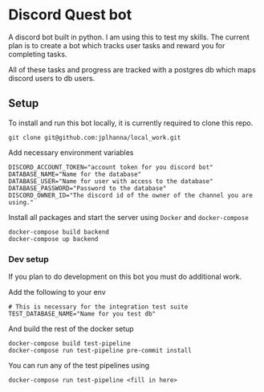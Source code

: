 # Discord Quest bot

A discord bot built in python. I am using this to test my skills.
The current plan is to create a bot which tracks user tasks and reward you for completing tasks.

All of these tasks and progress are tracked with a postgres db which maps discord users to db users.

## Setup

To install and run this bot locally, it is currently required to clone this repo.

```commandline
git clone git@github.com:jplhanna/local_work.git
```

Add necessary environment variables

```shell
DISCORD_ACCOUNT_TOKEN="account token for you discord bot"
DATABASE_NAME="Name for the database"
DATABASE_USER="Name for user with access to the database"
DATABASE_PASSWORD="Password to the database"
DISCORD_OWNER_ID="The discord id of the owner of the channel you are using."
```

Install all packages and start the server using `Docker` and `docker-compose`

```commandline
docker-compose build backend
docker-compose up backend
```

### Dev setup

If you plan to do development on this bot you must do additional work.

Add the following to your env

```shell
# This is necessary for the integration test suite
TEST_DATABASE_NAME="Name for you test db"
```

And build the rest of the docker setup

```commandline
docker-compose build test-pipeline
docker-compose run test-pipeline pre-commit install
```

You can run any of the test pipelines using

```commandline
docker-compose run test-pipeline <fill in here>
```
